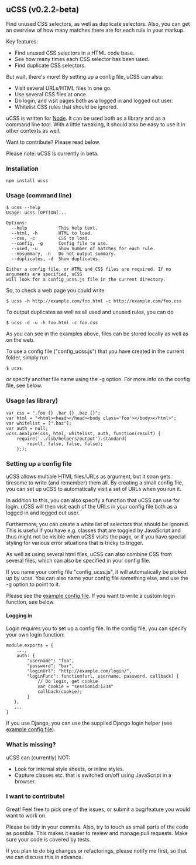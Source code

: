 ## uCSS (v0.2.2-beta)
Find unused CSS selectors, as well as duplicate selectors. Also, you can get an overview of how many matches there are for each rule in your markup.

Key features:
* Find unused CSS selectors in a HTML code base.
* See how many times each CSS selector has been used.
* Find duplicate CSS selectors.

But wait, there's more! By setting up a config file, uCSS can also:
* Visit several URLs/HTML files in one go.
* Use several CSS files at once.
* Do login, and visit pages both as a logged in and logged out user.
* Whitelist CSS rules that should be ignored.

uCSS is written for [Node](http://www.nodejs.org/). It can be used both as a library and as a command line tool. With a little tweaking, it should also be easy to use it in other contexts as well.

Want to contribute? Please read below.

Please note: uCSS is currently in beta.

### Installation

`npm install ucss`

### Usage (command line)

```
$ ucss --help
Usage: ucss [OPTION]...

Options:
  --help            This help text.                                         
  --html, -h        HTML to load.                                           
  --css, -c         CSS to load.                                            
  --config, -g      Config file to use.
  --used, -u        Show number of matches for each rule.
  --nosummary, -n   Do not output summary.
  --duplicates, -d  Show duplicates.

Either a config file, or HTML and CSS files are required. If no arguments are specified, uCSS
will look for a config_ucss.js file in the current directory.
```
So, to check a web page you could write
```
$ ucss -h http://example.com/foo.html -c http://example.com/foo.css
```
To output duplicates as well as all used and unused rules, you can do
```
$ ucss -d -u -h foo.html -c foo.css
```
As you can see in the examples above, files can be stored locally as well as on the web.

To use a config file ("config_ucss.js") that you have created in the current folder, simply run
```
$ ucss
```
or specify another file name using the -g option. For more info on the config file, see below.

### Usage (as library)

```
var css = ".foo {} .bar {} .baz {}";
var html = "<html><head></head><body class='foo'></body></html>";
var whitelist = [".baz"];
var auth = null;
ucss.analyze(css, html, whitelist, auth, function(result) {
    require('../lib/helpers/output').standard(
        result, false, false, false);
    };);
```

### Setting up a config file
uCSS allows multiple HTML files/URLs as argument, but it soon gets tiresome to write (and remember) them all. By creating a small config file, you can set up uCSS to automatically visit a set of URLs when you run it.

In addition to this, you can also specify a function that uCSS can use for login. uCSS will then visit each of the URLs in your config file both as a logged in and logged out user.

Furthermore, you can create a white list of selectors that should be ignored. This is useful if you have e.g. classes that are toggled by JavaScript and thus might not be visible when uCSS visits the page, or if you have special styling for various error situations that is tricky to trigger.

As well as using several html files, uCSS can also combine CSS from several files, which can also be specified in your config file.

If you name your config file "config_ucss.js", it will automatically be picked up by ucss. You can also name your config file something else, and use the -g option to point to it.

Please see the [example config file](https://github.com/operasoftware/ucss/blob/master/examples/config_ucss.js). If you want to write a custom login function, see below.

#### Logging in
Login requires you to set up a config file. In the config file, you can specify your own login function:

```
module.exports = {
    ...,
    auth: {
        "username": "foo",
        "password": "bar",
        "loginUrl": "http://example.com/login/",
        "loginFunc": function(url, username, password, callback) {
            // Do login, get cookie
            var cookie = "sessionid:1234"
            callback(cookie);
        }
   },
   ...
}

```
If you use Django, you can use the supplied Django login helper (see [example config file](https://github.com/operasoftware/ucss/blob/master/examples/config_ucss.js)).

### What is missing?
uCSS can (currently) NOT:
* Look for internal style sheets, or inline styles.
* Capture classes etc. that is switched on/off using JavaScript in a browser.

### I want to contribute!

Great! Feel free to pick one of the issues, or submit a bug/feature you would want to work on.

Please be tidy in your commits. Also, try to touch as small parts of the code as possible. This makes it easier to review and manage pull requests. Make sure your code is covered by tests.

If you plan to do big changes or refactorings, please notify me first, so that we can discuss this in advance.
